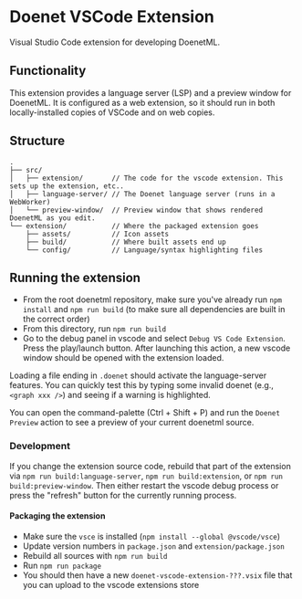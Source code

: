 # Doenet VSCode Extension

Visual Studio Code extension for developing DoenetML.

## Functionality

This extension provides a language server (LSP) and a preview window for DoenetML. It is configured
as a web extension, so it should run in both locally-installed copies of VSCode and on web copies.

## Structure

```
.
├── src/
│   ├── extension/       // The code for the vscode extension. This sets up the extension, etc..
│   ├── language-server/ // The Doenet language server (runs in a WebWorker)
│   └── preview-window/  // Preview window that shows rendered DoenetML as you edit.
└── extension/           // Where the packaged extension goes
    ├── assets/          // Icon assets
    ├── build/           // Where built assets end up
    └── config/          // Language/syntax highlighting files
```

## Running the extension

-   From the root doenetml repository, make sure you've already run `npm install` and `npm run build` (to make sure all dependencies are built in the correct order)
-   From this directory, run `npm run build`
-   Go to the debug panel in vscode and select `Debug VS Code Extension`. Press the play/launch button. After launching this action, a new vscode window should be opened with the extension loaded.

Loading a file ending in `.doenet` should activate the language-server features. You can quickly test this by typing some invalid doenet (e.g., `<graph xxx />`) and seeing if a warning is highlighted.

You can open the command-palette (Ctrl + Shift + P) and run the `Doenet Preview` action to see a preview of your current doenetml source.

### Development

If you change the extension source code, rebuild that part of the extension via `npm run build:language-server`,
`npm run build:extension`, or `npm run build:preview-window`. Then either restart the vscode debug process or press the "refresh"
button for the currently running process.

#### Packaging the extension

-   Make sure the `vsce` is installed (`npm install --global @vscode/vsce`)
-   Update version numbers in `package.json` and `extension/package.json`
-   Rebuild all sources with `npm run build`
-   Run `npm run package`
-   You should then have a new `doenet-vscode-extension-???.vsix` file that you can upload to the vscode extensions store
